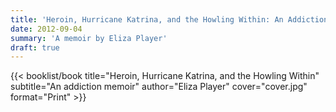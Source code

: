 ```yaml
---
title: 'Heroin, Hurricane Katrina, and the Howling Within: An Addiction Memoir'
date: 2012-09-04
summary: 'A memoir by Eliza Player'
draft: true
---
```


{{< booklist/book
title="Heroin, Hurricane Katrina, and the Howling Within"
subtitle="An addiction memoir"
author="Eliza Player"
cover="cover.jpg"
format="Print" >}}
